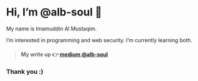 # Hi, I’m @alb-soul 👋

My name is Imamuddin Al Mustaqim.

I’m interested in programming and web security. I’m currently learning both.

> ####  My write up 👉 [medium @alb-soul](https://medium.com/@alb-soul)

### Thank you :)
